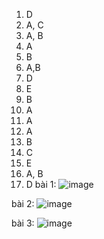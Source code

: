 1. D
2. A, C
3. A, B
4. A
5. B
6. A,B
7. D
8. E
9. B
10. A
11. A
12. A
13. B
14. C
15. E
16. A, B
17. D
bài 1:
![image](https://user-images.githubusercontent.com/26238490/189687991-9f847c0e-1c0c-40cd-b350-4bb6318c4fc7.png)

bài 2:
![image](https://user-images.githubusercontent.com/26238490/189689125-d7613419-db57-4713-b79e-c3ec109c3278.png)

bài 3:
![image](https://user-images.githubusercontent.com/26238490/189689271-78f34777-8ede-412c-9fce-d533a6ce37c8.png)

